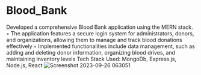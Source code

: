 # Blood_Bank
Developed a comprehensive Blood Bank application using the MERN stack.
◦ The application features a secure login system for administrators, donors, and organizations, allowing them to manage
and track blood donations effectively
◦ Implemented functionalities include data management, such as adding and deleting donor information, organizing blood
drives, and maintaining inventory levels
Tech Stack Used: MongoDb, Express.js, Node.js, React
![Screenshot 2023-09-26 063051](https://github.com/singhcodes26/Blood_Bank/assets/88542318/140fd957-8313-431b-b617-0ec13fc8f6e9)
